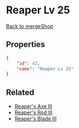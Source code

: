 # Reaper Lv 25

<no description available>

[Back to mergeShop](../merge-shops.md)

## Properties

```json
{
    "id": 42,
    "name": "Reaper Lv 25"
}
```

## Related

- [Reaper's Axe III](../items/1937-reaper-s-axe-iii.md)
- [Reaper's Rod III](../items/1938-reaper-s-rod-iii.md)
- [Reaper's Blade III](../items/1939-reaper-s-blade-iii.md)

